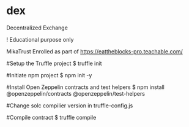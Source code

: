 # dex
Decentralized Exchange

 ! Educational purpose only

MikaTrust Enrolled as part of https://eattheblocks-pro.teachable.com/

#Setup the Truffle project
$ truffle init

#Initiate npm project
$ npm init -y

#Install Open Zeppelin contracts and test helpers
$ npm install @openzeppelin/contracts @openzeppelin/test-helpers

#Change solc compilier version in truffle-config.js

#Compile contract
$ truffle compile

